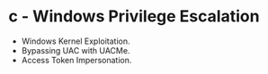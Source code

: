 # c - Windows Privilege Escalation

* Windows Kernel Exploitation.
* Bypassing UAC with UACMe.
* Access Token Impersonation.

